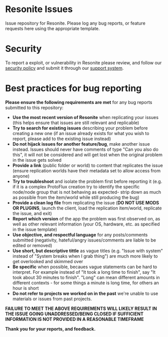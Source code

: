 # Resonite Issues
Issue repository for Resonite. Please log any bug reports, or feature requests here using the appropriate template.

# Security
To report a exploit, or vulnerability in Resonite please review, and follow our [security policy](https://github.com/Yellow-Dog-Man/Resonite-Issues/security/policy) and submit it through our [support system](https://support.resonite.com/).

# Best practices for bug reporting
**Please ensure the following requirements are met** for any bug reports submitted to this repository:
- **Use the most recent version of Resonite** when replicating your issues (this helps ensure that issues are still relevant and replicable)
- **Try to search for existing issues** describing your problem before creating a new one (if an issue already exists for what you wish to report, please add to the existing issue instead)
- **Do not hijack issues for another feature/bug**, make another issue instead. Issues should never have comments of type "Can you also do this", it will not be considered and will get lost when the original problem in the issue gets solved
- **Provide a link** (public folder or world) to content that replicates the issue (ensure replication worlds have their metadata set to allow access from anyone)
- **Try to troubleshoot** and isolate the problem first before reporting it (e.g. if it is a complex ProtoFlux creation try to identify the specific node/node group that is not behaving as expected- strip down as much as possible from the item/world while still producing the bug)
- **Provide a clean log file** from replicating the issue (**DO NOT USE MODS OR PLUGINS**, launch the client, load the replication item/world, replicate the issue, and exit)
- **Report which version** of the app the problem was first observed on, as well as other relevant information (your OS, hardware, etc. as specified in the issue template)
- **Use objective, and respectful language** for any posts/comments submitted (negativity, hateful/angry issues/comments are liable to be edited or removed)
- **Use short, but descriptive tittle** as vague titles (e.g. "Issue with system" instead of "System breaks when I grab thing") are much more likely to get overlooked and skimmed over
- **Be specific** when possible, becaues vague statements can be hard to interpret. For example instead of "It took a long time to finish", say "It took about 30 minutes to finish". "Long" can mean different amounts in different contexts - for some things a minute is long time, for others an hour is short
- **Do not refer to projects we worked on in the past** we're unable to use materials or issues from past projects.

**FAILURE TO MEET THE ABOVE REQUIREMENTS WILL LIKELY RESULT IN THE ISSUE GOING UNADDRESSED/BEING CLOSED IF SUFFICIENT INFORMATION IS NOT PROVIDED IN A REASONABLE TIMEFRAME**

**Thank you for your reports, and feedback.**
